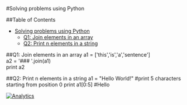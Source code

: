 #Solving problems using Python 

##Table of Contents
  * [Solving problems using Python](#solving-problems-using-python)
    * [Q1: Join elements in an array](#q1-join-elements-in-an-array)
    * [Q2: Print n elements in a string](#q2-print-n-elements-in-a-string)

##Q1: Join elements in an array
    a1 = ['this','is','a','sentence']      
    a2 = '### '.join(a1)      
    print a2

##Q2: Print n elements in a string
    a1 = "Hello World!"
    #print 5 characters starting from position 0
    print a1[0:5] #Hello  


[![Analytics](https://ga-beacon.appspot.com/UA-55381661-1/tools/cmd/readme)](https://github.com/igrigorik/ga-beacon)
